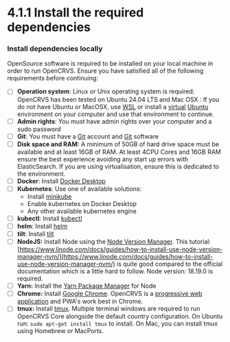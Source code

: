 # 4.1.1 Install the required dependencies

### Install dependencies locally

OpenSource software is required to be installed on your local machine in order to run OpenCRVS. Ensure you have satisfied all of the following requirements before continuing:

* [ ] **Operation system**: Linux or Unix operating system is required: OpenCRVS has been tested on Ubuntu 24.04 LTS and Mac OSX : If you do not have Ubuntu or MacOSX, use [WSL](https://learn.microsoft.com/en-us/windows/wsl/) or install a [virtual](https://www.virtualbox.org/) [Ubuntu](https://ubuntu.com/download/desktop) environment on your computer and use that environment to continue.
* [ ] **Admin rights**: You must have admin rights over your computer and a sudo password
* [ ] **Git**: You must have a [Git](https://github.com/) account and [Git](https://git-scm.com/book/en/v2/Getting-Started-Installing-Git) software
* [ ] **Disk space and RAM:** A minimum of 50GB of hard drive space must be available and at least 16GB of RAM. At least 4CPU Cores and 16GB RAM ensure the best experience avoiding any start up errors with ElasticSearch. If you are using virtualisation, ensure this is dedicated to the environment.
* [ ] **Docker**: Install [Docker Desktop](https://www.docker.com/products/docker-desktop/)
* [ ] **Kubernetes**: Use one of available solutions:
  - Install [minikube](https://minikube.sigs.k8s.io/docs/start)
  - Enable kubernetes on Docker Desktop
  - Any other available kubernetes engine
* [ ] **kubectl**: Install [kubectl](https://kubernetes.io/docs/tasks/tools/)
* [ ] **helm**: Install [helm](https://helm.sh/docs/intro/install/)
* [ ] **tilt**: Install [tilt](https://docs.tilt.dev/install.html)
* [ ] **NodeJS:** Install Node using the [Node Version Manager](https://nodejs.org/en/download/package-manager/#nvm). This tutorial: [https://www.linode.com/docs/guides/how-to-install-use-node-version-manager-nvm/](https://www.linode.com/docs/guides/how-to-install-use-node-version-manager-nvm/) is quite good compared to the official documentation which is a little hard to follow. Node version: 18.19.0 is required.
* [ ] **Yarn:** Install the [Yarn Package Manager](https://classic.yarnpkg.com/en/docs/install) for Node
* [ ] **Chrome:** Install [Google Chrome](https://www.google.com/chrome). OpenCRVS is a [progressive web application](https://developer.mozilla.org/en-US/docs/Web/Progressive_web_apps/Introduction) and PWA's work best in Chrome.
* [ ] **tmux:** Install [tmux](https://github.com/tmux/tmux/wiki). Multiple terminal windows are required to run OpenCRVS Core alongside the default country configuration. On Ubuntu run: `sudo apt-get install tmux` to install. On Mac, you can install tmux using Homebrew or MacPorts.
